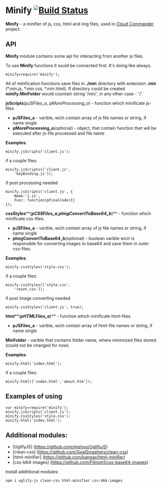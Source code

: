 Minify [![Build Status](https://secure.travis-ci.org/coderaiser/cloudcmd.png?branch=master)](http://travis-ci.org/coderaiser/cloudcmd)
======

**Minify** - a minifier of js, css, html and img files,
used in [Cloud Commander](http://github.com/coderaiser/cloudcmd "Cloud Commander")
project.

API
---------------
**Minify** module contains some api for interacting from another js files.

To use **Minify** functions it sould be connected first. It's doing like always.

    minify=require('minify');

All of minification functions save files in **./min** directory with extension **.min**
(*.min.js, *.min.css, *.min.html). If directory could be created **minify.MinFolder**
would countain stirng 'min/', in any other case - '/'.

**jsScripts**(*pJSFiles_a*, *pMoreProcessing_o*) - function which minificate js-files
 - **pJSFiles_a**                   - varible, wich contain array of js file
names or string, if name single
 - **pMoreProcessing_o**(optional)  - object, thet contain function thet will
be executed after js-file processed and file name

**Examples**:

    minify.jsScripts('client.js');
if a couple files:

    minify.jsScripts(['client.js',
        'keyBinding.js']);

if post processing needed 

    minify.jsScripts('client.js', {
        Name:'1.js',
        Func: function(pFinalCode){}
    });

**cssStyles****(***pCSSFiles_a*,*pImgConvertToBase64_b***)** - function
which minificate css-files.
 - **pJSFiles_a**                   - varible, wich contain array of js file
names or string, if name single
 - **pImgConvertToBase64_b**(optional)  - boolean varible wich is responsible
for converting images to base64 and save them in outer css-files.

**Examples**:

    minify.cssStyles('style.css');
if a couple files:

    minify.cssStyles(['style.css',
        'reset.css']);

if post image converting needed

    minify.cssStyles('client.js', true);
    
**html****(***pHTMLFiles_a***)** - function which minificate html-files.
 - **pJSFiles_a**                   - varible, wich contain array of html-file names or string, if name single

**MinFolder** - varible thet contains folder name, where minimized files stored.
                (could not be changed for now).

**Examples**:

    minify.html('index.html');
if a couple files:

    minify.html(['index.html','about.htm']);

Examples of using
---------------
    var minify=require('minify');
    minify.jsScripts('client.js');
    minify.cssStyles('style.css');
    minify.html('index.html');

Additional modules:
---------------
- [UglifyJS] (https://github.com/mishoo/UglifyJS)
- [clean-css] (https://github.com/GoalSmashers/clean-css)
- [html-minifier] (https://github.com/kangax/html-minifier)
- [css-b64-images] (https://github.com/Filirom1/css-base64-images)

Install addtitional modules:

    npm i uglify-js clean-css html-minifier css-b64-images